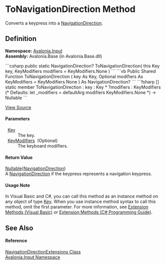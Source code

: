 # ToNavigationDirection Method


Converts a keypress into a <a href="T_Avalonia_Input_NavigationDirection">NavigationDirection</a>.



## Definition
**Namespace:** <a href="N_Avalonia_Input">Avalonia.Input</a>  
**Assembly:** Avalonia.Base (in Avalonia.Base.dll)

<Tabs groupId="api-code-preview">
<TabItem value="csharp" label="C#">
```csharp
public static NavigationDirection? ToNavigationDirection(
	this Key key,
	KeyModifiers modifiers = KeyModifiers.None
)
```
</TabItem>
<TabItem value="vb" label="VB">
```vb
<ExtensionAttribute>
Public Shared Function ToNavigationDirection ( 
	key As Key,
	Optional modifiers As KeyModifiers = KeyModifiers.None
) As NavigationDirection?
```
</TabItem>
<TabItem value="fsharp" label="F#">
```fsharp
[<ExtensionAttribute>]
static member ToNavigationDirection : 
        key : Key * 
        ?modifiers : KeyModifiers 
(* Defaults:
        let _modifiers = defaultArg modifiers KeyModifiers.None
*)
-> Nullable<NavigationDirection> 
```
</TabItem>
</Tabs>



<a href="https://github.com/AvaloniaUI/Avalonia/tree/master/src/Avalonia.Base/Input/NavigationDirection.cs#L105" title="View the source code">View Source</a>



#### Parameters
<dl><dt>  <a href="T_Avalonia_Input_Key">Key</a></dt><dd>The key.</dd><dt>  <a href="T_Avalonia_Input_KeyModifiers">KeyModifiers</a>  (Optional)</dt><dd>The keyboard modifiers.</dd></dl>

#### Return Value
<a href="https://learn.microsoft.com/dotnet/api/system.nullable-1" target="_blank" rel="noopener noreferrer">Nullable</a>(<a href="T_Avalonia_Input_NavigationDirection">NavigationDirection</a>)  
A <a href="T_Avalonia_Input_NavigationDirection">NavigationDirection</a> if the keypress represents a navigation keypress.

#### Usage Note
In Visual Basic and C#, you can call this method as an instance method on any object of type <a href="T_Avalonia_Input_Key">Key</a>. When you use instance method syntax to call this method, omit the first parameter. For more information, see <a href="https://docs.microsoft.com/dotnet/visual-basic/programming-guide/language-features/procedures/extension-methods" target="_blank" rel="noopener noreferrer">Extension Methods (Visual Basic)</a> or <a href="https://docs.microsoft.com/dotnet/csharp/programming-guide/classes-and-structs/extension-methods" target="_blank" rel="noopener noreferrer">Extension Methods (C# Programming Guide)</a>.

## See Also


#### Reference
<a href="T_Avalonia_Input_NavigationDirectionExtensions">NavigationDirectionExtensions Class</a>  
<a href="N_Avalonia_Input">Avalonia.Input Namespace</a>  

